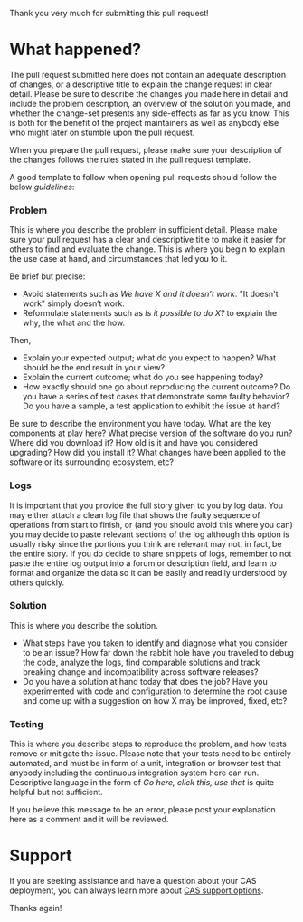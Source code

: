 Thank you very much for submitting this pull request!
     
# What happened? 

The pull request submitted here does not contain an adequate description of changes, or a descriptive title to explain the change request in clear detail. Please be sure to describe the changes you made here in detail and include the problem description, an overview of the solution you made, and whether the change-set presents any side-effects as far as you know. This is both for the benefit of the project maintainers as well as anybody else who might later on stumble upon the pull request.
     
When you prepare the pull request, please make sure your description of the changes follows the rules stated in the pull request template.

A good template to follow when opening pull requests should follow the below *guidelines*:

### Problem

This is where you describe the problem in sufficient detail. Please make sure your pull request has a clear and descriptive title to make it easier for 
others to find and evaluate the change. This is where you begin to explain the use case at hand, and circumstances that led you to it.

Be brief but precise:

- Avoid statements such as *We have X and it doesn’t work*. "It doesn't work" simply doesn’t work.
- Reformulate statements such as *Is it possible to do X?* to explain the why, the what and the how.
                                                                                                       
Then,

- Explain your expected output; what do you expect to happen? What should be the end result in your view?
- Explain the current outcome; what do you see happening today?
- How exactly should one go about reproducing the current outcome? Do you have a series of test cases that demonstrate some faulty behavior? Do you have a sample, a test application to exhibit the issue at hand?

Be sure to describe the environment you have today. What are the key components at play here? What precise version of the software do you run? Where did you 
download it? How old is it and have you considered upgrading? How did you install it? What changes have been applied to the software or its surrounding ecosystem, etc?
 
### Logs

It is important that you provide the full story given to you by log data. You may either attach a clean log file that shows the faulty sequence of operations from start to finish, or (and you should avoid this where you can) you may decide to paste relevant sections of the log although this option is usually risky since the portions you think are relevant may not, in fact, be the entire story. If you do decide to share snippets of logs, remember to not paste the entire log output into a forum or description field, and learn to format and organize the data so it can be easily and readily understood by others quickly.

### Solution

This is where you describe the solution.

- What steps have you taken to identify and diagnose what you consider to be an issue? How far down the rabbit hole have you traveled to debug the code, 
analyze the logs, find comparable solutions and track breaking change and incompatibility across software releases?
- Do you have a solution at hand today that does the job? Have you experimented with code and configuration to determine the root cause and come up with a suggestion on how X may be improved, fixed, etc?

### Testing

This is where you describe steps to reproduce the problem, and how tests remove or mitigate the issue. Please note that your tests need to be entirely automated, and must be in form of a unit, integration or browser test that anybody including the continuous integration system here can run. Descriptive language in the form of *Go here, click this, use that* is quite helpful but not sufficient.

If you believe this message to be an error, please post your explanation here as a comment and it will be reviewed.

# Support

If you are seeking assistance and have a question about your CAS deployment, you can always learn more about [CAS support options](https://apereo.github.io/cas/Support.html).

Thanks again!

